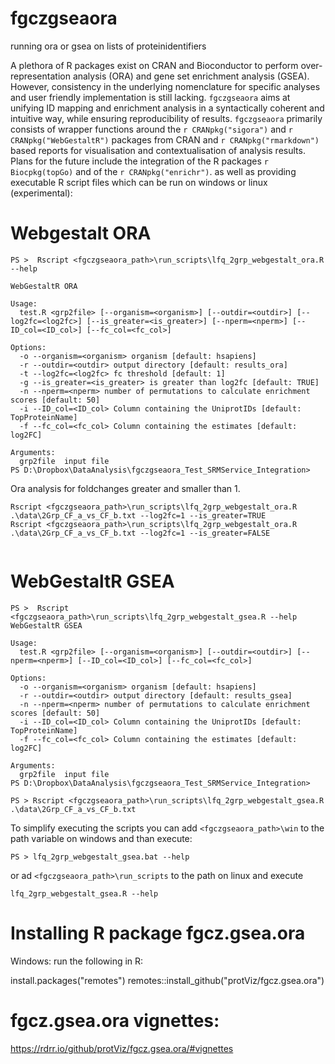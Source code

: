 # fgczgseaora
running ora or gsea on lists of proteinidentifiers

A plethora of R packages exist on CRAN and Bioconductor to perform over-representation 
analysis (ORA) and gene set enrichment analysis (GSEA). However, consistency in the 
underlying nomenclature for specific analyses and user friendly implementation is 
still lacking. `fgczgseaora` aims at unifying ID mapping and enrichment analysis 
in a syntactically coherent and intuitive way, while ensuring reproducibility of 
results. `fgczgseaora` primarily consists of wrapper functions around the 
`r CRANpkg("sigora")` and `r CRANpkg("WebGestaltR")` packages from CRAN and 
`r CRANpkg("rmarkdown")` based reports for visualisation and contextualisation 
of analysis results.
Plans for the future include the integration of the R packages `r Biocpkg(topGo)` and of the `r CRANpkg("enrichr")`.
as well as providing executable R script files which can be run on windows or linux (experimental):

# Webgestalt ORA

```
PS >  Rscript <fgczgseaora_path>\run_scripts\lfq_2grp_webgestalt_ora.R --help

WebGestaltR ORA

Usage:
  test.R <grp2file> [--organism=<organism>] [--outdir=<outdir>] [--log2fc=<log2fc>] [--is_greater=<is_greater>] [--nperm=<nperm>] [--ID_col=<ID_col>] [--fc_col=<fc_col>]

Options:
  -o --organism=<organism> organism [default: hsapiens]
  -r --outdir=<outdir> output directory [default: results_ora]
  -t --log2fc=<log2fc> fc threshold [default: 1]
  -g --is_greater=<is_greater> is greater than log2fc [default: TRUE]
  -n --nperm=<nperm> number of permutations to calculate enrichment scores [default: 50]
  -i --ID_col=<ID_col> Column containing the UniprotIDs [default: TopProteinName]
  -f --fc_col=<fc_col> Column containing the estimates [default: log2FC]

Arguments:
  grp2file  input file
PS D:\Dropbox\DataAnalysis\fgczgseaora_Test_SRMService_Integration>
```


Ora analysis for foldchanges greater and smaller than 1.

```
Rscript <fgczgseaora_path>\run_scripts\lfq_2grp_webgestalt_ora.R .\data\2Grp_CF_a_vs_CF_b.txt --log2fc=1 --is_greater=TRUE
Rscript <fgczgseaora_path>\run_scripts\lfq_2grp_webgestalt_ora.R .\data\2Grp_CF_a_vs_CF_b.txt --log2fc=1 --is_greater=FALSE
 
```

# WebGestaltR GSEA 

```
PS >  Rscript <fgczgseaora_path>\run_scripts\lfq_2grp_webgestalt_gsea.R --help
WebGestaltR GSEA

Usage:
  test.R <grp2file> [--organism=<organism>] [--outdir=<outdir>] [--nperm=<nperm>] [--ID_col=<ID_col>] [--fc_col=<fc_col>]

Options:
  -o --organism=<organism> organism [default: hsapiens]
  -r --outdir=<outdir> output directory [default: results_gsea]
  -n --nperm=<nperm> number of permutations to calculate enrichment scores [default: 50]
  -i --ID_col=<ID_col> Column containing the UniprotIDs [default: TopProteinName]
  -f --fc_col=<fc_col> Column containing the estimates [default: log2FC]

Arguments:
  grp2file  input file
PS D:\Dropbox\DataAnalysis\fgczgseaora_Test_SRMService_Integration>
```



```
PS > Rscript <fgczgseaora_path>\run_scripts\lfq_2grp_webgestalt_gsea.R .\data\2Grp_CF_a_vs_CF_b.txt
```

To simplify executing the scripts you can add `<fgczgseaora_path>\win` to the path variable on windows and than execute:

```
PS > lfq_2grp_webgestalt_gsea.bat --help
```

or ad `<fgczgseaora_path>\run_scripts` to the path on linux and execute

```
lfq_2grp_webgestalt_gsea.R --help
```

# Installing R package fgcz.gsea.ora

Windows:
run the following in R:

install.packages("remotes")
remotes::install_github("protViz/fgcz.gsea.ora")

# fgcz.gsea.ora vignettes:

https://rdrr.io/github/protViz/fgcz.gsea.ora/#vignettes

